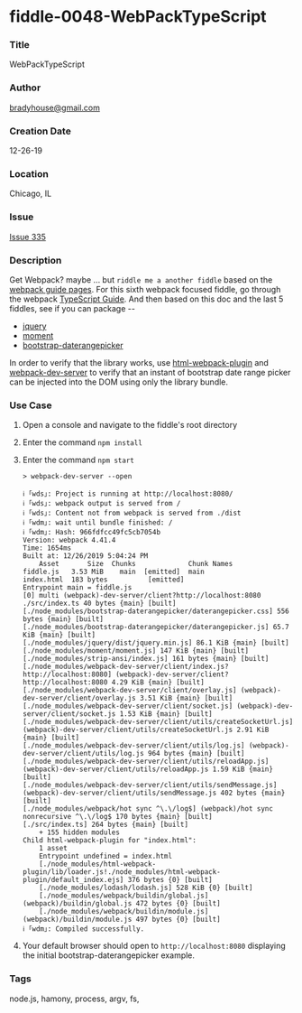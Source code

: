 fiddle-0048-WebPackTypeScript
======

### Title <a name="title"></a>

WebPackTypeScript


### Author <a name="author"></a>

bradyhouse@gmail.com


### Creation Date <a name="creation-date"></a>

12-26-19


### Location <a name="location"></a>

Chicago, IL


### Issue <a name="issue"></a>

[Issue 335](https://github.com/bradyhouse/house/issues/335)


### Description <a name="description"></a>

Get Webpack? maybe ... but `riddle me a another fiddle` based on the [webpack guide pages](https://webpack.js.org/guides). For this sixth webpack focused fiddle, go through the webpack [TypeScript Guide](https://webpack.js.org/guides/typescript/). And then based on this doc and the last 5 fiddles, see if you can package --

*   [jquery](https://www.npmjs.com/package/jquery)
*   [moment](https://www.npmjs.com/package/moment)
*   [bootstrap-daterangepicker](https://www.npmjs.com/package/bootstrap-daterangepicker)

In order to verify that the library works, use [html-webpack-plugin](https://github.com/jantimon/html-webpack-plugin) and [webpack-dev-server](https://webpack.js.org/configuration/dev-server) to verify that an instant of bootstrap date range picker can
be injected into the DOM using only the library bundle.


### Use Case<a name="use-case"></a>

1.  Open a console and navigate to the fiddle's root directory
2.  Enter the command `npm install`
3.  Enter the command `npm start`

        > webpack-dev-server --open

        ℹ ｢wds｣: Project is running at http://localhost:8080/
        ℹ ｢wds｣: webpack output is served from /
        ℹ ｢wds｣: Content not from webpack is served from ./dist
        ℹ ｢wdm｣: wait until bundle finished: /
        ℹ ｢wdm｣: Hash: 966fdfcc49fc5cb7054b
        Version: webpack 4.41.4
        Time: 1654ms
        Built at: 12/26/2019 5:04:24 PM
            Asset       Size  Chunks             Chunk Names
        fiddle.js   3.53 MiB    main  [emitted]  main
        index.html  183 bytes          [emitted]
        Entrypoint main = fiddle.js
        [0] multi (webpack)-dev-server/client?http://localhost:8080 ./src/index.ts 40 bytes {main} [built]
        [./node_modules/bootstrap-daterangepicker/daterangepicker.css] 556 bytes {main} [built]
        [./node_modules/bootstrap-daterangepicker/daterangepicker.js] 65.7 KiB {main} [built]
        [./node_modules/jquery/dist/jquery.min.js] 86.1 KiB {main} [built]
        [./node_modules/moment/moment.js] 147 KiB {main} [built]
        [./node_modules/strip-ansi/index.js] 161 bytes {main} [built]
        [./node_modules/webpack-dev-server/client/index.js?http://localhost:8080] (webpack)-dev-server/client?http://localhost:8080 4.29 KiB {main} [built]
        [./node_modules/webpack-dev-server/client/overlay.js] (webpack)-dev-server/client/overlay.js 3.51 KiB {main} [built]
        [./node_modules/webpack-dev-server/client/socket.js] (webpack)-dev-server/client/socket.js 1.53 KiB {main} [built]
        [./node_modules/webpack-dev-server/client/utils/createSocketUrl.js] (webpack)-dev-server/client/utils/createSocketUrl.js 2.91 KiB {main} [built]
        [./node_modules/webpack-dev-server/client/utils/log.js] (webpack)-dev-server/client/utils/log.js 964 bytes {main} [built]
        [./node_modules/webpack-dev-server/client/utils/reloadApp.js] (webpack)-dev-server/client/utils/reloadApp.js 1.59 KiB {main} [built]
        [./node_modules/webpack-dev-server/client/utils/sendMessage.js] (webpack)-dev-server/client/utils/sendMessage.js 402 bytes {main} [built]
        [./node_modules/webpack/hot sync ^\.\/log$] (webpack)/hot sync nonrecursive ^\.\/log$ 170 bytes {main} [built]
        [./src/index.ts] 264 bytes {main} [built]
            + 155 hidden modules
        Child html-webpack-plugin for "index.html":
            1 asset
            Entrypoint undefined = index.html
            [./node_modules/html-webpack-plugin/lib/loader.js!./node_modules/html-webpack-plugin/default_index.ejs] 376 bytes {0} [built]
            [./node_modules/lodash/lodash.js] 528 KiB {0} [built]
            [./node_modules/webpack/buildin/global.js] (webpack)/buildin/global.js 472 bytes {0} [built]
            [./node_modules/webpack/buildin/module.js] (webpack)/buildin/module.js 497 bytes {0} [built]
        ℹ ｢wdm｣: Compiled successfully.
      
4.  Your default browser should open to `http://localhost:8080` displaying the initial bootstrap-daterangepicker example.


### Tags <a name="tags"></a>

node.js, hamony, process, argv, fs, 
